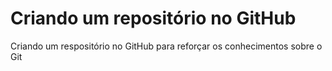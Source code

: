 # Criando um repositório no GitHub 
Criando um respositório no GitHub para reforçar os conhecimentos sobre o Git  
